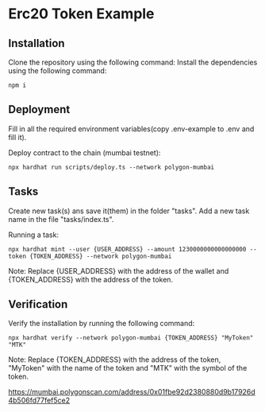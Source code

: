 # Erc20 Token Example

## Installation

Clone the repository using the following command:
Install the dependencies using the following command:

```
npm i
```

## Deployment

Fill in all the required environment variables(copy .env-example to .env and fill it).

Deploy contract to the chain (mumbai testnet):

```
npx hardhat run scripts/deploy.ts --network polygon-mumbai
```

## Tasks

Create new task(s) ans save it(them) in the folder "tasks". Add a new task name in the file "tasks/index.ts".

Running a task:

```
npx hardhat mint --user {USER_ADDRESS} --amount 1230000000000000000 --token {TOKEN_ADDRESS} --network polygon-mumbai
```

Note: Replace {USER_ADDRESS} with the address of the wallet and {TOKEN_ADDRESS} with the address of the token.

## Verification

Verify the installation by running the following command:

```
npx hardhat verify --network polygon-mumbai {TOKEN_ADDRESS} "MyToken" "MTK"
```

Note: Replace {TOKEN_ADDRESS} with the address of the token, "MyToken" with the name of the token and "MTK" with the symbol of the token.

https://mumbai.polygonscan.com/address/0x01fbe92d2380880d9b17926d4b506fd77fef5ce2
